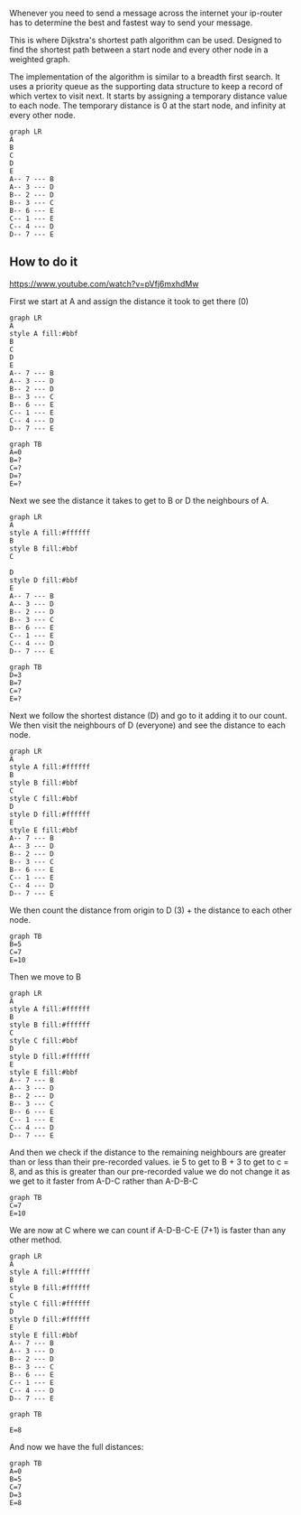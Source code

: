 Whenever you need to send a message across the internet your ip-router has to determine the best and fastest way to send your message. 

This is where Dijkstra's shortest path algorithm can be used.
Designed to find the shortest path between a start node and every other node in a weighted graph.

The implementation of the algorithm is similar to a breadth first search.
It uses a priority queue as the supporting data structure to keep a record of which vertex to visit next.
It starts by assigning a temporary distance value to each node.
The temporary distance is 0 at the start node, and infinity at every other node.
 ```mermaid
 graph LR
 A
 B
 C
 D
 E
 A-- 7 --- B
 A-- 3 --- D
 B-- 2 --- D
 B-- 3 --- C
 B-- 6 --- E
 C-- 1 --- E
 C-- 4 --- D
 D-- 7 --- E
```

## How to do it

https://www.youtube.com/watch?v=pVfj6mxhdMw


First we start at A and assign the distance it took to get there (0)
 ```mermaid
 graph LR
 A
 style A fill:#bbf
 B
 C
 D
 E
 A-- 7 --- B
 A-- 3 --- D
 B-- 2 --- D
 B-- 3 --- C
 B-- 6 --- E
 C-- 1 --- E
 C-- 4 --- D
 D-- 7 --- E
```
```mermaid
graph TB
A=0 
B=?
C=?
D=?
E=?
```


Next we see the distance it takes to get to B or D the neighbours of A.
 ```mermaid
 graph LR
 A
 style A fill:#ffffff
 B
 style B fill:#bbf
 C
 
 D
 style D fill:#bbf
 E
 A-- 7 --- B
 A-- 3 --- D
 B-- 2 --- D
 B-- 3 --- C
 B-- 6 --- E
 C-- 1 --- E
 C-- 4 --- D
 D-- 7 --- E
```
```mermaid
graph TB
D=3
B=7
C=?
E=?
```

Next we follow the shortest distance (D) and go to it adding it to our count.
We then visit the neighbours of D (everyone) and see the distance to each node.
 ```mermaid
 graph LR
 A
 style A fill:#ffffff
 B
 style B fill:#bbf
 C
 style C fill:#bbf
 D
 style D fill:#ffffff
 E
 style E fill:#bbf
 A-- 7 --- B
 A-- 3 --- D
 B-- 2 --- D
 B-- 3 --- C
 B-- 6 --- E
 C-- 1 --- E
 C-- 4 --- D
 D-- 7 --- E
```
We then count the distance from origin to D (3) + the distance to each other node.

```mermaid
graph TB
B=5
C=7
E=10
```
Then we move to B
 ```mermaid
 graph LR
 A
 style A fill:#ffffff
 B
 style B fill:#ffffff
 C
 style C fill:#bbf
 D
 style D fill:#ffffff
 E
 style E fill:#bbf
 A-- 7 --- B
 A-- 3 --- D
 B-- 2 --- D
 B-- 3 --- C
 B-- 6 --- E
 C-- 1 --- E
 C-- 4 --- D
 D-- 7 --- E
```
And then we check if the distance to the remaining neighbours are greater than or less than their pre-recorded values. ie 5 to get to B + 3 to get to c = 8, and as this is greater than our pre-recorded value we do not change it as we get to it faster from A-D-C rather than A-D-B-C

```mermaid
graph TB
C=7
E=10
```

We are now at C where we can count if A-D-B-C-E (7+1) is faster than any other method.
 ```mermaid
 graph LR
 A
 style A fill:#ffffff
 B
 style B fill:#ffffff
 C
 style C fill:#ffffff
 D
 style D fill:#ffffff
 E
 style E fill:#bbf
 A-- 7 --- B
 A-- 3 --- D
 B-- 2 --- D
 B-- 3 --- C
 B-- 6 --- E
 C-- 1 --- E
 C-- 4 --- D
 D-- 7 --- E
```
```mermaid
graph TB

E=8
```
And now we have the full distances:
```mermaid
graph TB
A=0 
B=5
C=7
D=3
E=8
```
